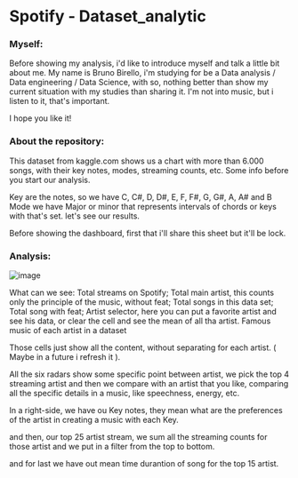 # Spotify - Dataset_analytic

### Myself:
Before showing my analysis, i'd like to introduce myself and talk a little bit about me.
My name is Bruno Birello, i'm studying for be a Data analysis / Data engineering / Data Science, with so, 
nothing better than show my current situation with my studies than sharing it.
I'm not into music, but i listen to it, that's important.

I hope you like it!

### About the repository:
This dataset from kaggle.com shows us a chart with more than 6.000 songs, with their key notes, modes, streaming counts, etc.
Some info before you start our analysis. 

Key are the notes, so we have C, C#, D, D#, E, F, F#, G, G#, A, A# and B
Mode we have Major or minor that represents intervals of chords or keys
with that's set. let's see our results.

Before showing the dashboard, first that i'll share this sheet but it'll be lock.

### Analysis:
![image](https://github.com/BrunoBirello/Spotify-Dataset_Analytics/assets/123588649/d55cafeb-9778-4e47-a36d-6cd7831bf59f)

What can we see:
Total streams on Spotify;
Total main artist, this counts only the principle of the music, without feat;
Total songs in this data set;
Total song with feat;
Artist selector, here you can put a favorite artist and see his data, or clear the cell and see the mean of all tha artist.
Famous music of each artist in a dataset

Those cells just show all the content, without separating for each artist. ( Maybe in a future i refresh it ).

All the six radars show some specific point between artist, we pick the top 4 streaming artist and then we compare with an artist that you like, 
comparing all the specific details in a music, like speechness, energy, etc.

In a right-side, we have ou Key notes, they mean what are the preferences of the artist in creating a music with each Key.

and then, our top 25 artist stream, we sum all the streaming counts for those artist and we put in a filter from the top to bottom.

and for last we have out mean time durantion of song for the top 15 artist.
